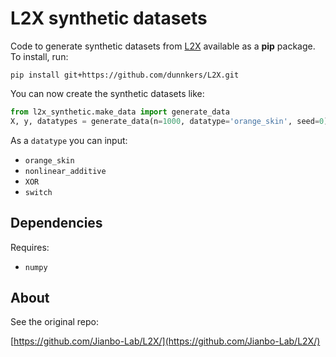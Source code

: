 # L2X synthetic datasets

Code to generate synthetic datasets from [L2X](https://arxiv.org/pdf/1802.07814.pdf) available as a **pip** package. To install, run:

```shell
pip install git+https://github.com/dunnkers/L2X.git
```

You can now create the synthetic datasets like:

```python
from l2x_synthetic.make_data import generate_data
X, y, datatypes = generate_data(n=1000, datatype='orange_skin', seed=0)
```

As a `datatype` you can input:
- `orange_skin`
- `nonlinear_additive`
- `XOR`
- `switch`

## Dependencies
Requires:
- `numpy`

## About
See the original repo:

[https://github.com/Jianbo-Lab/L2X/](https://github.com/Jianbo-Lab/L2X/)
